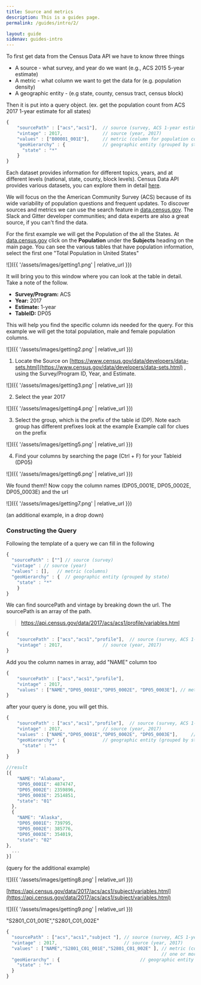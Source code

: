 ```yaml
---
title: Source and metrics
description: This is a guides page.
permalink: /guides/intro/2/

layout: guide
sidenav: guides-intro
---
```


To first get data from the Census Data API we have to know three things

- A source - what survey, and year do we want (e.g., ACS 2015 5-year estimate)
- A metric - what column we want to get the data for (e.g. population density)
- A geographic entity - (e.g state, county, census tract, census block)

Then it is put into a query object. (ex. get the population count from ACS 2017 1-year estimate for all states)

```js
{
    "sourcePath" : ["acs","acs1"],  // source (survey, ACS 1-year estimate)
    "vintage" : 2017,               // source (year, 2017)
    "values" : ["B00001_001E"],     // metric (column for population count)
    "geoHierarchy" : {              // geographic entity (grouped by state)
      "state" : "*"
    }
}
```

Each dataset provides information for different topics, years, and at different levels (national, state, county, block levels). Census Data API provides various datasets, you can explore them in detail [here](https://api.census.gov/data.html).

We will focus on the the American Community Survey (ACS) because of its wide variability of population questions and frequent updates. To discover sources and metrics we can use the search feature in [data.census.gov](http://data.census.gov). The Slack and Gitter developer communities; and data experts are also a great source, if you can't find the data.

For the first example we will get the Population of the all the States. At [data.census.gov](http://data.census.gov) click on the **Population** under the **Subjects** heading on the main page. You can see the various tables that have population information, select the first one "Total Population in United States"

![]({{ '/assets/images/getting1.png' | relative_url }})

It will bring you to this window where you can look at the table in detail. Take a note of the follow.

- **Survey/Program:** ACS
- **Year:** 2017
- **Estimate:** 1-year
- **TableID:** DP05

This will help you find the specific column ids needed for the query. For this example we will get the total population, male and female population columns.

![]({{ '/assets/images/getting2.png' | relative_url }})

1. Locate the Source on [https://www.census.gov/data/developers/data-sets.html](https://www.census.gov/data/developers/data-sets.html) , using the Survey/Program ID, Year, and Estimate.

![]({{ '/assets/images/getting3.png' | relative_url }})

2. Select the year 2017

![]({{ '/assets/images/getting4.png' | relative_url }})

3. Select the group, which is the prefix of the table id (DP). Note each group has different prefixes look at the example Example call for clues on the prefix

![]({{ '/assets/images/getting5.png' | relative_url }})

4. Find your columns by searching the page (Ctrl + F) for your Tableid (DP05)

![]({{ '/assets/images/getting6.png' | relative_url }})

We found them!! Now copy the column names (DP05_0001E, DP05_0002E, DP05_0003E) and the url

![]({{ '/assets/images/getting7.png' | relative_url }})

(an additional example, in a drop down)

### Constructing the Query

Following the template of a query we can fill in the following

```js
{
  "sourcePath" : [""] // source (survey)
  "vintage" : // source (year)
  "values" : [],   // metric (columns)
  "geoHierarchy" : {  // geographic entity (grouped by state)
    "state" : "*"
    }
}
```

We can find sourcePath and vintage by breaking down the url. The sourcePath is an array of the path.

> https://api.census.gov/data/2017/acs/acs1/profile/variables.html

```js
{
    "sourcePath" : ["acs","acs1","profile"],  // source (survey, ACS 1-year profile estimate)
    "vintage" : 2017,               // source (year, 2017)
}
```

Add you the column names in array, add "NAME" column too

```js
{
    "sourcePath" : ["acs","acs1","profile"],
    "vintage" : 2017,
    "values" : ["NAME","DP05_0001E","DP05_0002E", "DP05_0003E"], // metric (column for total count, male, and female popluation)
}
```

after your query is done, you will get this.

```js
{
    "sourcePath" : ["acs","acs1","profile"],  // source (survey, ACS 1-year profile estimate)
    "vintage" : 2017,               // source (year, 2017)
    "values" : ["NAME","DP05_0001E","DP05_0002E", "DP05_0003E"],     // metric (column for total count, male, and female popluation)
    "geoHierarchy" : {              // geographic entity (grouped by state)
      "state" : "*"
    }
}

//result
[{
    "NAME": "Alabama",
    "DP05_0001E": 4874747,
    "DP05_0002E": 2359896,
    "DP05_0003E": 2514851,
    "state": "01"
  },
  {
    "NAME": "Alaska",
    "DP05_0001E": 739795,
    "DP05_0002E": 385776,
    "DP05_0003E": 354019,
    "state": "02"
},
  ...
}]
```

(query for the additional example)

![]({{ '/assets/images/getting8.png' | relative_url }})

[https://api.census.gov/data/2017/acs/acs1/subject/variables.html](https://api.census.gov/data/2017/acs/acs1/subject/variables.html)

![]({{ '/assets/images/getting9.png' | relative_url }})

"S2801_C01_001E","S2801_C01_002E"

```js
{
  "sourcePath" : ["acs","acs1","subject "], // source (survey, ACS 1-year subject estimate)
  "vintage" : 2017,                         // source (year, 2017)
  "values" : ["NAME","S2801_C01_001E","S2801_C01_002E" ], // metric (column for total households,
                                                          // one or more types of computing devices)
  "geoHierarchy" : {                              // geographic entity (grouped by state)
    "state" : "*"
  }
}
```

